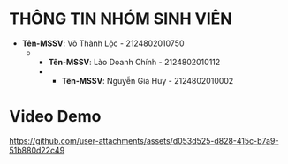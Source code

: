 # THÔNG TIN NHÓM SINH VIÊN

- **Tên-MSSV**: Võ Thành Lộc - 2124802010750
  - - **Tên-MSSV**: Lào Doanh Chính - 2124802010112
    - - **Tên-MSSV**: Nguyễn Gia Huy - 2124802010002


# Video Demo
https://github.com/user-attachments/assets/d053d525-d828-415c-b7a9-51b880d22c49


